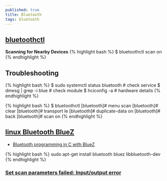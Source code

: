 ```yaml
---
published: true
title: Bluetooth
tags: bluetooth
---
```

> 

## [bluetoothctl](https://www.makeuseof.com/manage-bluetooth-linux-with-bluetoothctl/)
**Scanning for Nearby Devices**
{% highlight bash %}
$ bluetoothctl scan on
{% endhighlight %}

## Troubleshooting

{% highlight bash %}
$ sudo systemctl status bluetooth # check service
$ dmesg | grep -i blue    # check module
$ hciconfig -a            # hardware details
{% endhighlight %}

{% highlight bash %}
$ bluetoothctl
[bluetooth]# menu scan
[bluetooth]# clear
[bluetooth]# transport le
[bluetooth]# duplicate-data on
[bluetooth]# back
[bluetooth]# scan on
{% endhighlight %}


## [linux Bluetooth **BlueZ**](https://github.com/pauloborges/bluez/blob/master/lib/hci_lib.h)

- [Bluetooth programming in C with BlueZ](http://people.csail.mit.edu/albert/bluez-intro/c404.html)

{% highlight bash %}
sudo apt-get install bluetooth bluez libbluetooth-dev
{% endhighlight %}

### [Set scan parameters failed: Input/output error](https://stackoverflow.com/questions/60668497/hcitool-lescan-set-scan-parameters-failed-input-output-error?noredirect=1)
